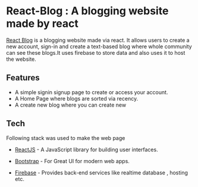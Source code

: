 # React-Blog : A blogging website made by react

[React Blog] is a blogging website made via react. It allows users to create a new account, sign-in and create a text-based blog where whole community can see these blogs.It uses firebase to store data and also uses it to host the website.

## Features

- A simple signin signup page to create or access your account.
- A Home Page where blogs are sorted via recency.
- A create new blog where you can create new 


## Tech

Following stack was used to make the web page

- [ReactJS] - A JavaScript library for building user interfaces.
- [Bootstrap] - For Great UI  for modern web apps.
- [Firebase] - Provides back-end services like realtime database , hosting etc.

   [React Blog]: <https://blog-via-react.web.app/>
   [Bootstrap]: <https://getbootstrap.com/>
   [ReactJS]: <https://reactjs.org/>
   [Firebase]: <https://firebase.google.com/>
